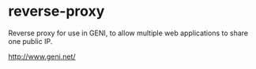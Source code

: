 reverse-proxy
=============

Reverse proxy for use in GENI, to allow multiple web applications to share one public IP.

http://www.geni.net/